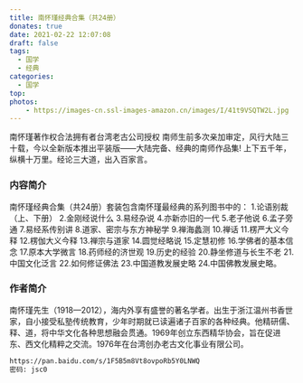 ```yaml
---
title: 南怀瑾经典合集（共24册）
donates: true
date: 2021-02-22 12:07:08
draft: false
tags:
  - 国学
  - 经典
categories:
  - 国学
top:
photos:
    - https://images-cn.ssl-images-amazon.cn/images/I/41t9VSQTW2L.jpg
---
```


南怀瑾著作权合法拥有者台湾老古公司授权
南师生前多次亲加审定，风行大陆三十载，今以全新版本推出平装版——大陆完备、经典的南师作品集!
上下五千年，纵横十万里。经论三大道，出入百家言。

<!--more-->

### 内容简介

南怀瑾经典合集（共24册）套装包含南怀瑾最经典的系列图书中的：
1.论语别裁（上、下册）
2.金刚经说什么 
3.易经杂说 
4.亦新亦旧的一代 
5.老子他说 
6.孟子旁通 
7.易经系传别讲 
8.道家、密宗与东方神秘学 
9.禅海蠡测 
10.禅话 
11.楞严大义今释 
12.楞伽大义今释 
13.禅宗与道家 
14.圆觉经略说 
15.定慧初修 
16.学佛者的基本信念 
17.原本大学微言 
18.药师经的济世观 
19.历史的经验 
20.静坐修道与长生不老 
21.中国文化泛言 
22.如何修证佛法 
23.中国道教发展史略 
24.中国佛教发展史略。

### 作者简介

南怀瑾先生（1918—2012），海内外享有盛誉的著名学者。出生于浙江温州书香世家，自小接受私塾传统教育，少年时期就已读遍诸子百家的各种经典。他精研儒、释、道，将中华文化各种思想融会贯通。1969年创立东西精华协会，旨在促进东、西文化精粹之交流。1976年在台湾创办老古文化事业有限公司。

```bash
https://pan.baidu.com/s/1F5B5m8Vt8ovpoRb5Y0LNWQ  
密码: jsc0
```
